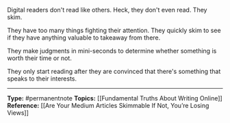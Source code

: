 Digital readers don't read like others. Heck, they don't even read. They skim.

They have too many things fighting their attention. They quickly skim to see if they have anything valuable to takeaway from there.

They make judgments in mini-seconds to determine whether something is worth their time or not. 

They only start reading after they are convinced that there's something that speaks to their interests.


----
**Type:** #permanentnote 
**Topics:**  [[Fundamental Truths About Writing Online]]
**Reference:**  [[Are Your Medium Articles Skimmable If Not, You’re Losing Views]]

